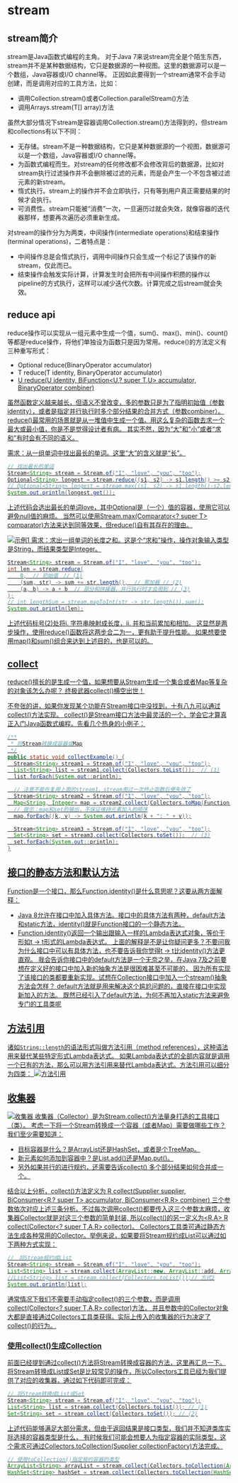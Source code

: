 # stream

## stream简介
stream是Java函数式编程的主角。
对于Java 7来说stream完全是个陌生东西，stream并不是某种数据结构，它只是数据源的一种视图。这里的数据源可以是一个数组，Java容器或I/O channel等。
正因如此要得到一个stream通常不会手动创建，而是调用对应的工具方法，比如：
- 调用Collection.stream()或者Collection.parallelStream()方法
- 调用Arrays.stream(T[] array)方法

虽然大部分情况下stream是容器调用Collection.stream()方法得到的，但stream和collections有以下不同：

- 无存储。stream不是一种数据结构，它只是某种数据源的一个视图，数据源可以是一个数组，Java容器或I/O channel等。
- 为函数式编程而生。对stream的任何修改都不会修改背后的数据源，比如对stream执行过滤操作并不会删除被过滤的元素，而是会产生一个不包含被过滤元素的新stream。
- 惰式执行。stream上的操作并不会立即执行，只有等到用户真正需要结果的时候才会执行。
- 可消费性。stream只能被“消费”一次，一旦遍历过就会失效，就像容器的迭代器那样，想要再次遍历必须重新生成。

对stream的操作分为为两类，中间操作(intermediate operations)和结束操作(terminal operations)，二者特点是：
- 中间操作总是会惰式执行，调用中间操作只会生成一个标记了该操作的新stream，仅此而已。
- 结束操作会触发实际计算，计算发生时会把所有中间操作积攒的操作以pipeline的方式执行，这样可以减少迭代次数。计算完成之后stream就会失效。

## reduce api

reduce操作可以实现从一组元素中生成一个值，sum()、max()、min()、count()等都是reduce操作，将他们单独设为函数只是因为常用。reduce()的方法定义有三种重写形式：

- Optional<T> reduce(BinaryOperator<T> accumulator)
- T reduce(T identity, BinaryOperator<T> accumulator)
- <U> U reduce(U identity, BiFunction<U,? super T,U> accumulator, BinaryOperator<U> combiner)

虽然函数定义越来越长，但语义不曾改变，多的参数只是为了指明初始值（参数identity），或者是指定并行执行时多个部分结果的合并方式（参数combiner）。
reduce()最常用的场景就是从一堆值中生成一个值。用这么复杂的函数去求一个最大或最小值，你是不是觉得设计者有病。
其实不然，因为“大”和“小”或者“求和”有时会有不同的语义。

需求：从一组单词中找出最长的单词。这里“大”的含义就是“长”。
```java
// 找出最长的单词
Stream<String> stream = Stream.of("I", "love", "you", "too");
Optional<String> longest = stream.reduce((s1, s2) -> s1.length() >= s2.length() ? s1 : s2);
// Optional<String> longest = stream.max((s1, s2) -> s1.length()-s2.length());
System.out.println(longest.get());
```
上述代码会选出最长的单词love，其中Optional是（一个）值的容器，使用它可以避免null值的麻烦。
当然可以使用Stream.max(Comparator<? super T> comparator)方法来达到同等效果，但reduce()自有其存在的理由。

![示例1](images/reduce_parameter.png)
需求：求出一组单词的长度之和。这是个“求和”操作，操作对象输入类型是String，而结果类型是Integer。
```java
Stream<String> stream = Stream.of("I", "love", "you", "too");
int len = stream.reduce(
    0,  // 初始值　// (1)
    (sum, str) -> sum += str.length(),  // 累加器 // (2)
    (a, b) -> a + b  // 部分和拼接器，并行执行时才会用到 // (3)
);
// int lengthSum = stream.mapToInt(str -> str.length()).sum();
System.out.println(len);
```
上述代码标号(2)处将i. 字符串映射成长度，ii. 并和当前累加和相加。
这显然是两步操作，使用reduce()函数将这两步合二为一，更有助于提升性能。
如果想要使用map()和sum()组合来达到上述目的，也是可以的。

## collect
reduce()擅长的是生成一个值，如果想要从Stream生成一个集合或者Map等复杂的对象该怎么办呢？
终极武器collect()横空出世！

不夸张的讲，如果你发现某个功能在Stream接口中没找到，十有八九可以通过collect()方法实现。
collect()是Stream接口方法中最灵活的一个，学会它才算真正入门Java函数式编程。先看几个热身的小例子：

```java
/**
 * 将Stream转换成容器或Map
 */
public static void collectExample() {
  Stream<String> stream1 = Stream.of("I", "love", "you", "too");
  List<String> list = stream1.collect(Collectors.toList());  // (1)
  list.forEach(System.out::println);

  // 注意不能在复用上面的stream1，stream用过一次终止函数后便失效了
  Stream<String> stream2 = Stream.of("I", "love", "you", "too");
  Map<String, Integer> map = stream2.collect(Collectors.toMap(Function.identity(), String::length));  // (2)
  // 提示：map和set的输出，不保证维持元素加入的顺序
  map.forEach((k, v) -> System.out.println(k + ": " + v));

  Stream<String> stream3 = Stream.of("I", "love", "you", "too");
  Set<String> set = stream3.collect(Collectors.toSet());  // (3)
  set.forEach(System.out::println);
}
```
## 接口的静态方法和默认方法
Function是一个接口，那么Function.identity()是什么意思呢？这要从两方面解释：
- Java 8允许在接口中加入具体方法。接口中的具体方法有两种，default方法和static方法，identity()就是Function接口的一个静态方法。
- Function.identity()返回一个输出跟输入一样的Lambda表达式对象，等价于形如t -> t形式的Lambda表达式。
上面的解释是不是让你疑问更多？不要问我为什么接口中可以有具体方法，也不要告诉我你觉得t -> t比identity()方法更直观。
我会告诉你接口中的default方法是一个无奈之举，在Java 7及之前要想在定义好的接口中加入新的抽象方法是很困难甚至不可能的，
因为所有实现了该接口的类都要重新实现。试想在Collection接口中加入一个stream()抽象方法会怎样？
default方法就是用来解决这个尴尬问题的，直接在接口中实现新加入的方法。
既然已经引入了default方法，为何不再加入static方法来避免专门的工具类呢

## 方法引用
诸如`String::length`的语法形式叫做方法引用（method references），这种语法用来替代某些特定形式Lambda表达式。
如果Lambda表达式的全部内容就是调用一个已有的方法，那么可以用方法引用来替代Lambda表达式。方法引用可以细分为四类：
![方法引用](images/method_import.png)

## 收集器
![收集器](images/collect_parameter.png)
收集器（Collector）是为Stream.collect()方法量身打造的工具接口（类）。
考虑一下将一个Stream转换成一个容器（或者Map）需要做哪些工作？我们至少需要知道：
- 目标容器是什么？是ArrayList还是HashSet，或者是个TreeMap。
- 新元素如何添加到容器中？是List.add()还是Map.put()。
- 另外如果并行的进行规约，还需要告诉collect() 多个部分结果如何合并成一个。

结合以上分析，collect()方法定义为<R> R collect(Supplier<R> supplier, BiConsumer<R,? super T> accumulator, BiConsumer<R,R> combiner)
三个参数依次对应上述三条分析。不过每次调用collect()都要传入这三个参数太麻烦，收集器Collector就是对这三个参数的简单封装,
所以collect()的另一定义为<R,A> R collect(Collector<? super T,A,R> collector)。
Collectors工具类可通过静态方法生成各种常用的Collector。举例来说，如果要将Stream规约成List可以通过如下两种方式实现：
```java
//　将Stream规约成List
Stream<String> stream = Stream.of("I", "love", "you", "too");
List<String> list = stream.collect(ArrayList::new, ArrayList::add, ArrayList::addAll);// 方式１
//List<String> list = stream.collect(Collectors.toList());// 方式2
System.out.println(list);
```
通常情况下我们不需要手动指定collect()的三个参数，而是调用collect(Collector<? super T,A,R> collector)方法，
并且参数中的Collector对象大都是直接通过Collectors工具类获得。实际上传入的收集器的行为决定了collect()的行为。

### 使用collect()生成Collection
前面已经提到通过collect()方法将Stream转换成容器的方法，这里再汇总一下。
将Stream转换成List或Set是比较常见的操作，所以Collectors工具已经为我们提供了对应的收集器，通过如下代码即可完成：
```java
// 将Stream转换成List或Set
Stream<String> stream = Stream.of("I", "love", "you", "too");
List<String> list = stream.collect(Collectors.toList()); // (1)
Set<String> set = stream.collect(Collectors.toSet()); // (2)
```
上述代码能够满足大部分需求，但由于返回结果是接口类型，我们并不知道类库实际选择的容器类型是什么，
有时候我们可能会想要人为指定容器的实际类型，这个需求可通过Collectors.toCollection(Supplier<C> collectionFactory)方法完成。
```java
// 使用toCollection()指定规约容器的类型
ArrayList<String> arrayList = stream.collect(Collectors.toCollection(ArrayList::new));// (3)
HashSet<String> hashSet = stream.collect(Collectors.toCollection(HashSet::new));// (4)
```